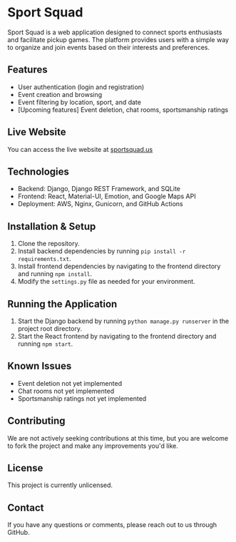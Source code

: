 # Sport Squad

Sport Squad is a web application designed to connect sports enthusiasts and facilitate pickup games. The platform provides users with a simple way to organize and join events based on their interests and preferences.

## Features

- User authentication (login and registration)
- Event creation and browsing
- Event filtering by location, sport, and date
- [Upcoming features] Event deletion, chat rooms, sportsmanship ratings

## Live Website

You can access the live website at [sportsquad.us](https://sportsquad.us)

## Technologies

- Backend: Django, Django REST Framework, and SQLite
- Frontend: React, Material-UI, Emotion, and Google Maps API
- Deployment: AWS, Nginx, Gunicorn, and GitHub Actions

## Installation & Setup

1. Clone the repository.
2. Install backend dependencies by running `pip install -r requirements.txt`.
3. Install frontend dependencies by navigating to the frontend directory and running `npm install`.
4. Modify the `settings.py` file as needed for your environment.

## Running the Application

1. Start the Django backend by running `python manage.py runserver` in the project root directory.
2. Start the React frontend by navigating to the frontend directory and running `npm start`.

## Known Issues

- Event deletion not yet implemented
- Chat rooms not yet implemented
- Sportsmanship ratings not yet implemented

## Contributing

We are not actively seeking contributions at this time, but you are welcome to fork the project and make any improvements you'd like.

## License

This project is currently unlicensed.

## Contact

If you have any questions or comments, please reach out to us through GitHub.


